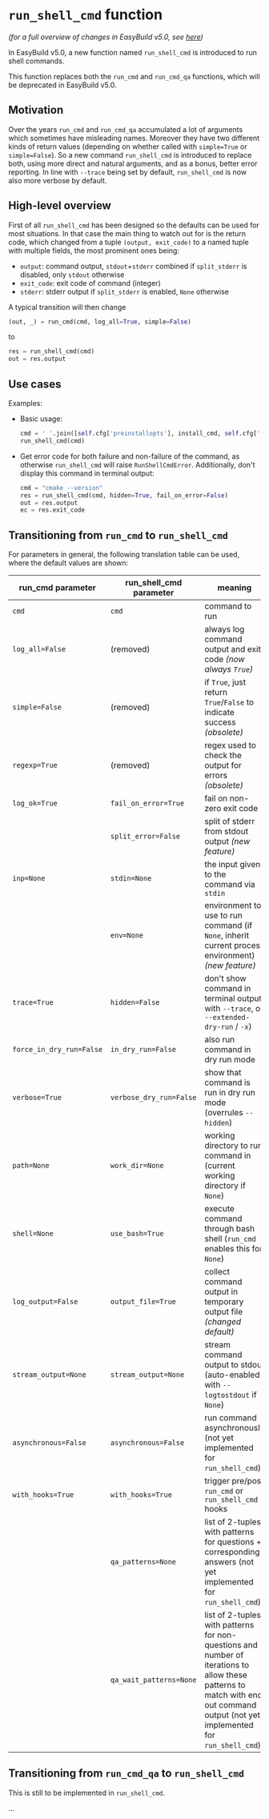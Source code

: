 # `run_shell_cmd` function

*(for a full overview of changes in EasyBuild v5.0, see [here](overview-of-changes.md))*

In EasyBuild v5.0, a new function named `run_shell_cmd` is introduced to run shell commands.

This function replaces both the `run_cmd` and `run_cmd_qa` functions, which will be deprecated in EasyBuild v5.0.

## Motivation

Over the years `run_cmd` and `run_cmd_qa` accumulated a lot of arguments which sometimes have misleading names.
Moreover they have two different kinds of return values (depending on whether called with `simple=True` or `simple=False`).
So a new command `run_shell_cmd` is introduced to replace both, using more direct and natural arguments, and as a bonus,
better error reporting. In line with `--trace` being set by default, `run_shell_cmd` is now also more verbose by default.

## High-level overview

First of all `run_shell_cmd` has been designed so the defaults can be used for most situations.
In that case the main thing to watch out for is the return code, which changed from a tuple `(output, exit_code)`
to a named tuple with multiple fields, the most prominent ones being:

- `output`: command output, `stdout`+`stderr` combined if `split_stderr` is disabled, only `stdout` otherwise
- `exit_code`: exit code of command (integer)
- `stderr`: stderr output if `split_stderr` is enabled, `None` otherwise

A typical transition will then change

```python
(out, _) = run_cmd(cmd, log_all=True, simple=False)
```

to

```python
res = run_shell_cmd(cmd)
out = res.output
```

## Use cases

Examples:

- Basic usage:

  ```python
  cmd = ' '.join([self.cfg['preinstallopts'], install_cmd, self.cfg['installopts']])
  run_shell_cmd(cmd)
  ```

- Get error code for both failure and non-failure of the command, as otherwise `run_shell_cmd` will raise `RunShellCmdError`. Additionally, don't display this command in terminal output:

  ```python
  cmd = "cmake --version"
  res = run_shell_cmd(cmd, hidden=True, fail_on_error=False)
  out = res.output
  ec = res.exit_code
  ```

## Transitioning from `run_cmd` to `run_shell_cmd`

For parameters in general, the following translation table can be used, where the default values are shown:

| run_cmd parameter    |run_shell_cmd parameter| meaning |
| ---------------------|-----------------------|---------|
| `cmd`                | `cmd`                 | command to run |
| `log_all=False`      | (removed)             | always log command output and exit code *(now always `True`)* |
| `simple=False`       | (removed)             | if `True`, just return `True`/`False` to indicate success *(obsolete)* |
| `regexp=True`        | (removed)             | regex used to check the output for errors *(obsolete)* |
| `log_ok=True`        | `fail_on_error=True`  | fail on non-zero exit code |
|                      | `split_error=False`   | split of stderr from stdout output *(new feature)*|
| `inp=None`           | `stdin=None`          | the input given to the command via `stdin` |
|                      | `env=None`            | environment to use to run command (if `None`, inherit current process environment) *(new feature)* |
| `trace=True`         | `hidden=False`        | don't show command in terminal output with `--trace`, or `--extended-dry-run` / `-x`) |
| `force_in_dry_run=False`| `in_dry_run=False` | also run command in dry run mode |
| `verbose=True`       | `verbose_dry_run=False` | show that command is run in dry run mode (overrules `--hidden`) |
| `path=None`          | `work_dir=None`       | working directory to run command in (current working directory if `None`) |
| `shell=None`         | `use_bash=True`       | execute command through bash shell (`run_cmd` enables this for `None`)|
| `log_output=False`   | `output_file=True`    | collect command output in temporary output file *(changed default)* |
| `stream_output=None` | `stream_output=None`  | stream command output to stdout (auto-enabled with `--logtostdout` if `None`) |
| `asynchronous=False` | `asynchronous=False`  | run command asynchronously (not yet implemented for `run_shell_cmd`)|
| `with_hooks=True`    | `with_hooks=True`     | trigger pre/post `run_cmd` or `run_shell_cmd` hooks |
|                      | `qa_patterns=None`    | list of 2-tuples with patterns for questions + corresponding answers (not yet implemented for `run_shell_cmd`) |
|                      | `qa_wait_patterns=None`| list of 2-tuples with patterns for non-questions and number of iterations to allow these patterns to match with end out command output (not yet implemented for `run_shell_cmd`)|

## Transitioning from `run_cmd_qa` to `run_shell_cmd`

This is still to be implemented in `run_shell_cmd`.

...
